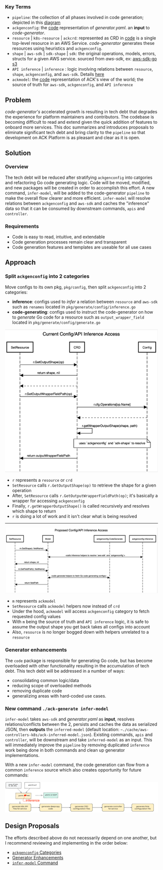 ### Key Terms
* `pipeline`: the collection of all phases involved in code generation; depicted in this [diagram](https://aws-controllers-k8s.github.io/community/docs/contributor-docs/code-generation/#our-approach)
* `ackgenconfig`: the [code](https://github.com/aws-controllers-k8s/code-generator/blob/82c294c2e8fc6ba23baa0034520e84351bb7a32f/pkg/generate/config/config.go#L24) representation of *generator.yaml*. an **input** to *code-generator*.
* `resource` | `k8s-resource` | `ackcrd`: represented as CRD in [code](https://github.com/aws-controllers-k8s/code-generator/blob/82c294c2e8fc6ba23baa0034520e84351bb7a32f/pkg/model/crd.go#L63) is a single top-level resource in an AWS Service. *code-generator* generates these resources using heuristics and `ackgenconfig`.
* `shape` | `aws-sdk` | `sdk-shape` | `sdk`: the original operations, models, errors, structs for a given AWS service. sourced from *aws-sdk*, ex: [aws-sdk-go s3](https://github.com/aws/aws-sdk-go/blob/4fd4b72d1a40237285232f1b16c1d13de4f1220d/models/apis/s3/2006-03-01/api-2.json#L1)
* `API inference` | `inference` : logic involving relations between `resource`, `shape`, `ackgenconfig`, and `aws-sdk`. Details [here](https://aws-controllers-k8s.github.io/community/docs/contributor-docs/api-inference/)
* `ackmodel`: the [code](https://github.com/aws-controllers-k8s/code-generator/blob/82c294c2e8fc6ba23baa0034520e84351bb7a32f/pkg/model/model.go#L36) representation of ACK's view of the world; the source of truth for `aws-sdk`, `ackgenconfig`, and `API inference`


## Problem
*code-generator's* accelerated growth is resulting in tech debt that degrades the experience for platform maintainers and contributors. The codebase is becoming difficult to read and extend given the quick addition of features to onboard more services. This doc summarizes and introduces proposals to eliminate significant tech debt and bring clarity to the `pipeline` so that development on ACK Platform is as pleasant and clear as it is open.


## Solution

### Overview
The tech debt will be reduced after stratifying `ackgenconfig` into catgories and refactoring Go code generating logic. Code will be moved, modified, and new packages will be created in order to accomplish this effort. A new command, `infer-model`, will be added to the code-generator `pipeline` to make the overall flow clearer and more efficient. `infer-model` will resolve relations between `ackgenconfig` and `aws-sdk` and caches the "inference" data so that it can be consumed by downstream commands, `apis` and `controller`.

### Requirements
* Code is easy to read, intuitive, and extendable
* Code generation processes remain clear and transparent
* Code generation features and templates are useable for all use cases

## Approach

### Split `ackgenconfig` into 2 categories
Move configs to its own pkg, `pkg/config`, then split `ackgenconfig` into 2 categories:
  * **inference**: configs used to *infer* a relation between `resource` and `aws-sdk` such as `renames` located in `pkg/generate/config/inference.go`
  * **code-generating**: configs used to instruct the code-generator on how to *generate* Go code for a resource such as `output_wrapper_field` located in `pkg/generate/config/generate.go`



![current-config-access](./images/current_config_access.png)
* `r` represents a `resource` or `crd`
* `SetResource` calls `r.GetOutputShape(op)` to retrieve the shape for a given operation
* After, `SetResource` calls `r.GetOutputWrapperFieldPath(op)`; it's basically a wrapper for accessing `ackgenconfig`
* Finally, `r.getWrapperOutputShape()` is called recursively and resolves which shape to return
* `r` is doing a lot of work and it isn't clear what is being resolved


---

![proposed-config-access](./images/proposed_config_access.png)
* `m` represents `ackmodel`
* `SetResource` calls `ackmodel` helpers now instead of `crd`
* Under the hood, `ackmodel` will access `ackgenconfig` category to fetch requested config values
* With `m` being the source of truth and `API inference` logic, it is safe to assume the output shape you get back takes all configs into account
* Also, `resource` is no longer bogged down with helpers unrelated to a `resource`


### Generator enhancements
The `code` package is responsible for generating Go code, but has become overloaded with other functionality resulting in the accumulation of tech debt. This tech debt will be addressed in a number of ways:
* consolidating common logic/data
* reducing scope of overloaded methods
* removing duplicate code
* generalizing areas with hard-coded use cases.

### New command `./ack-generate infer-model`
`infer-model` takes `aws-sdk` and *generator.yaml* as **input**, resolves relations/conflicts between the 2, persists and caches the data as serialized JSON, then **outputs** the `inferred-model` (default location: `~./cache/aws-controllers-k8s/ack-inferred-model.json`). Existing commands, `apis` and `controller`, will be downstream and take `inferred-model` as an input. This will immediately improve the `pipeline` by removing duplicated `inference` work being done in both commands and clean up generator implementations.

 With a new `infer-model` command, the code generation can flow from a common `inference` source which also creates opportunity for future commands:

![proposed-gen](./images/proposed_gen.png)


## Design Proposals
The efforts described above do not necessarily depend on one another, but I recommend reviewing and implementing in the order below:
   * [`ackgenconfig` Categories](./inference.md)
   * [Generator Enhancements](./generator.md)
   * [`infer-model` Command](./infer_model_cmd.md)